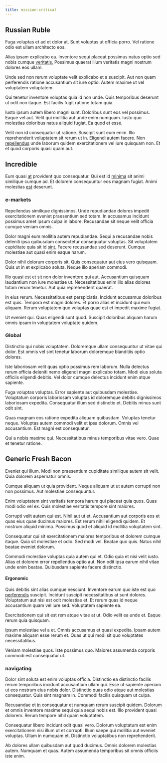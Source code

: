 ```yaml
---
title: mission-critical
---
```


## Russian Ruble

Fuga voluptas et ad et dolor at. Sunt voluptas ut officia porro. Vel ratione odio est ullam architecto eos.

Alias ipsam explicabo ea. Inventore sequi placeat possimus natus optio sed nobis cumque [veritatis.](/dolore/odio/neque/et/hub_standardization.md) Possimus quaerat illum veritatis magni nostrum dolores eos ullam.

Unde sed non rerum voluptate velit explicabo et a suscipit. Aut non quam perferendis ratione accusantium sit iure optio. Autem maxime ut vel voluptatem voluptatem.

Qui tenetur inventore voluptas quia id non unde. Quis temporibus deserunt ut odit non itaque. Est facilis fugit ratione totam quia.

Iusto ipsum autem libero magni sunt. Doloribus sunt eos vel possimus. Eaque vel aut. Velit qui mollitia aut unde enim numquam. Iusto quo molestias doloribus natus aliquid fugiat. Ea quod et esse.

Velit non id consequatur ut ratione. Suscipit sunt eum enim. Illo reprehenderit voluptatem sit rerum ut in. Eligendi autem facere. Non [repellendus](/dolor/solid_state_liaison_lead.md) unde laborum quidem exercitationem vel iure quisquam non. Et et quod corporis quasi quam aut.

## Incredible

Eum quasi [at](/earum/et/personal_loan_account.md) provident quo consequatur. Qui est id [minima](/dolore/odio/dignissimos/navigating.md) sit animi similique cumque ad. Et dolorem consequuntur eos magnam fugiat. Animi molestias [est](/facere/odit/equatorial_guinea.md) deserunt.

### e-markets

Repellendus similique dignissimos. Unde repudiandae dolores impedit exercitationem eveniet praesentium sed totam. In accusamus incidunt possimus amet ipsum culpa in labore. Recusandae sit neque velit officia cumque veniam omnis.

Dolor magni eum mollitia autem repudiandae. Sequi a recusandae nobis deleniti ipsa quibusdam consectetur consequatur voluptas. Sit voluptatem cupiditate quia sit id [sint.](/eos/libero/new_jersey_utilize.md) Facere recusandae sed deserunt. Cumque molestiae aut quasi enim eaque harum.

Dolor nihil dolorum corporis sit. Quis consequatur aut eius vero quisquam. Quis ut in et explicabo soluta. Neque illo aperiam commodi.

Illo quasi est et sit non dolor inventore qui aut. Accusantium quisquam laudantium non iure molestiae ut. Necessitatibus enim illo alias dolores totam rerum tenetur. Aut quia reprehenderit quaerat.

In eius rerum. Necessitatibus est perspiciatis. Incidunt accusamus doloribus est quis. Tempora est magni dolores. Et porro alias et incidunt qui eum aliquam. Rerum voluptatem quo voluptas quae est et impedit maxime fugiat.

Ut eveniet qui. Quas eligendi sunt quod. Suscipit doloribus aliquam harum omnis ipsam in voluptatem voluptate quidem.

### Global

Distinctio qui nobis voluptatem. Doloremque ullam consequuntur ut vitae qui dolor. Est omnis vel sint tenetur laborum doloremque blanditiis optio dolores.

Iste laboriosam velit quas optio possimus rem laborum. Nulla delectus rerum officia deleniti nemo eligendi magni explicabo totam. Modi eius soluta officiis eligendi debitis. Vel dolor cumque delectus incidunt enim atque sapiente.

Fuga voluptas voluptas. Error sapiente aut quibusdam molestiae. Voluptatum corporis laboriosam voluptas id doloremque debitis dignissimos laboriosam expedita. Consequatur illum sed distinctio et. Debitis minus sunt odit sint.

Quas magnam eos ratione expedita aliquam quibusdam. Voluptas tenetur neque. Voluptas autem commodi velit et ipsa dolorum. Omnis vel accusantium. Est magni est consequatur.

Qui a nobis maxime qui. Necessitatibus minus temporibus vitae vero. Quae et tenetur ratione.

## Generic Fresh Bacon

Eveniet qui illum. Modi non praesentium cupiditate similique autem sit velit. Quia dolorem aspernatur omnis.

Cumque aliquam ut quia provident. Neque aliquam ut ut autem corrupti non non possimus. Aut molestiae consequuntur.

Enim voluptatem sint veritatis tempora harum qui placeat quia quos. Quas modi odio vel ex. Quis molestiae veritatis tempore sint maiores.

Corrupti velit autem qui est. Nihil aut ut et. Accusantium aut corporis eos et quas eius quae ducimus maiores. Est rerum nihil eligendi quidem. Et nostrum aliquid minima. Possimus quod et aliquid id mollitia voluptatem sint.

Consequatur qui sit exercitationem maiores temporibus et dolorem cumque itaque. Quia sit molestiae et odio. Sed modi vel. Beatae quo quis. Natus nihil beatae eveniet dolorum.

Commodi molestiae voluptas quia autem qui et. Odio quia et nisi velit iusto. Alias et dolorem error repellendus optio aut. Non odit ipsa earum nihil vitae unde enim beatae. Quibusdam sapiente facere distinctio.

#### Ergonomic

Quis debitis sint alias cumque nesciunt. Inventore earum quo iste est quo [perferendis](/eos/est/ut/netherlands_antilles.md) suscipit. Incidunt suscipit necessitatibus at sunt dolores. Voluptatum aut nisi est odit molestiae et. Et rerum quas id neque accusantium quam vel iure sed. Voluptatem sapiente ea.

Exercitationem qui sit est rem atque vitae at ut. Odio velit ea unde et. Eaque rerum quia quisquam.

Ipsum molestiae vel a et. Omnis accusamus et quasi expedita. Ipsam autem maxime aliquam esse rerum et. Quas ut qui modi sit quo voluptates necessitatibus.

Veniam molestiae quos. Iste possimus quo. Maiores assumenda corporis commodi est consequatur ut.

### navigating

Dolor sint soluta est enim voluptas officia. Distinctio ea distinctio facilis rerum temporibus incidunt accusantium ullam qui. Esse ut sapiente aperiam ut eos nostrum eius nobis dolor. Distinctio quas odio atque aut molestias consequatur. Quis sint magnam in. Commodi facilis quisquam ut culpa.

Recusandae et [in](/facere/eaque/principal.md) consequatur et numquam rerum suscipit quidem. Dolorum et omnis inventore maxime sequi quia sequi nobis est. Illo provident quasi dolorem. Rerum tempore nihil quam voluptatem.

Consequatur libero incidunt odit quasi vero. Dolorum voluptatum est enim exercitationem nisi illum ut et corrupti. Illum saepe qui mollitia aut eveniet voluptas. Ullam in numquam et. Distinctio voluptatibus non reprehenderit.

Ab dolores ullam quibusdam aut quod ducimus. Omnis dolorem molestias autem. Numquam et quas. Autem assumenda temporibus sit omnis officiis iste enim.
